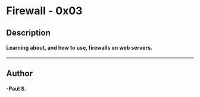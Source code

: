 # Firewall - 0x03 
## Description 
#### Learning about, and how to use, firewalls on web servers.
 --- 
## Author 
#### -Paul S.